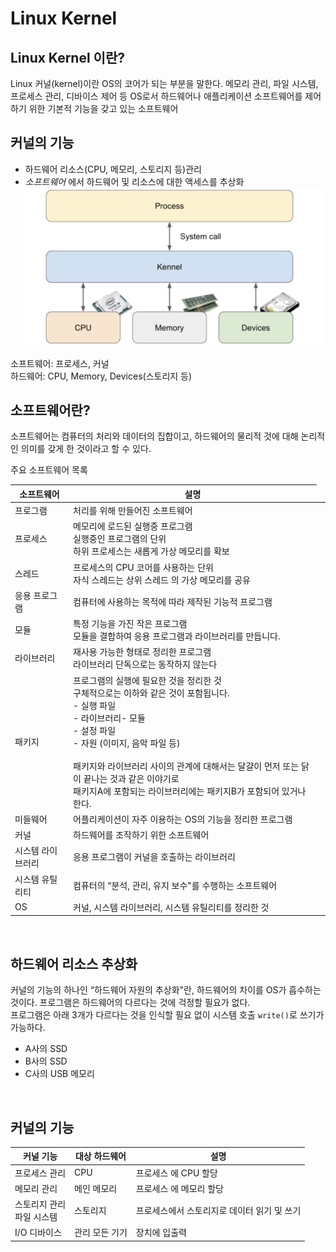 # Linux Kernel

## Linux Kernel 이란?
Linux 커널(kernel)이란 OS의 코어가 되는 부분을 말한다. 메모리 관리, 파일 시스템, 프로세스 관리, 디바이스 제어 등 OS로서 하드웨어나 애플리케이션 소프트웨어를 제어하기 위한 기본적 기능을 갖고 있는 소프트웨어

## 커널의 기능
 * 하드웨어 리소스(CPU, 메모리, 스토리지 등)관리
 * *소프트웨어* 에서 하드웨어 및 리소스에 대한 액세스를 추상화
 ![](./img/kernel.png)

소프트웨어: 프로세스, 커널  
하드웨어: CPU, Memory, Devices(스토리지 등)

## 소프트웨어란?
소프트웨어는 컴퓨터의 처리와 데이터의 집합이고, 하드웨어의 물리적 것에 대해 논리적인 의미를 갖게 한 것이라고 할 수 있다.

주요 소프트웨어 목록
<table>
<thead>
<tr>
	<th>
		소프트웨어
	</th>
	<th>
        설명
	</th>
	
</tr>
</thead>
<tbody>
<tr>
	<td>
		프로그램
	</td>
	<td>
		처리를 위해 만들어진 소프트웨어
	</td>
	<td>
	</td>
</tr>
<tr>
	<td>
		프로세스
	</td>
	<td>
		메모리에 로드된 실행중 프로그램<br>
		실행중인 프로그램의 단위<br>
		하위 프로세스는 새롭게 가상 메모리를 확보
	</td>
	<td>
	</td>
</tr>
<tr>
	<td>
		스레드
	</td>
	<td>
		프로세스의 CPU 코어를 사용하는 단위<br>
		자식 스레드는 상위 스레드 의 가상 메모리를 공유
	</td>
	<td>
	</td>
</tr>
<tr>
	<td>
		응용 프로그램
	</td>
	<td>
		컴퓨터에 사용하는 목적에 따라 제작된 기능적 프로그램
	</td>
	<td>
	</td>
</tr>
<tr>
	<td>
		모듈
	</td>
	<td>
		특정 기능을 가진 작은 프로그램<br>
		모듈을 결합하여 응용 프로그램과 라이브러리를 만듭니다.
	</td>
	<td>
	</td>
</tr>
<tr>
	<td>
		라이브러리
	</td>
	<td>
		재사용 가능한 형태로 정리한 프로그램<br>
		라이브러리 단독으로는 동작하지 않는다
	</td>
	<td>
	</td>
</tr>
<tr>
	<td>
		패키지
	</td>
	<td>
		프로그램의 실행에 필요한 것을 정리한 것<br>
		구체적으로는 이하와 같은 것이 포함됩니다.<br>
		- 실행 파일<br>
		- 라이브러리- 모듈<br>
		- 설정 파일<br>
		- 자원 (이미지, 음악 파일 등)<br>
		<br>
		패키지와 라이브러리 사이의 관계에 대해서는 달걀이 먼저 또는 닭이 끝나는 것과 같은 이야기로<br>
		패키지A에 포함되는 라이브러리에는 패키지B가 포함되어 있거나 한다.
	</td>
	<td>
	</td>
</tr>
<tr>
	<td>
		미들웨어
	</td>
	<td>
		어플리케이션이 자주 이용하는 OS의 기능을 정리한 프로그램
	</td>
	<td>
	</td>
</tr>
<tr>
	<td>
		커널
	</td>
	<td>
		하드웨어를 조작하기 위한 소프트웨어
	</td>
	<td>
	</td>
</tr>
<tr>
	<td>
		시스템 라이브러리
	</td>
	<td>
		응용 프로그램이 커널을 호출하는 라이브러리
	</td>
	<td>
	</td>
</tr>
<tr>
	<td>
		시스템 유틸리티
	</td>
	<td>
		컴퓨터의 &ldquo;분석, 관리, 유지 보수&quot;를 수행하는 소프트웨어
	</td>
	<td>
	</td>
</tr>
<tr>
	<td>
		OS
	</td>
	<td>
		커널, 시스템 라이브러리, 시스템 유틸리티를 정리한 것
	</td>
	<td>
	</td>
</tr>
</tbody>
</table>
</br>

## 하드웨어 리소스 추상화
커널의 기능의 하나인 &ldquo;하드웨어 자원의 추상화&quot;란, 하드웨어의 차이를 OS가 흡수하는 것이다.
프로그램은 하드웨어의 다르다는 것에 걱정할 필요가 없다.  
프로그램은 아래 3개가 다르다는 것을 인식할 필요 없이 시스템 호출 <code>write()</code>로 쓰기가 가능하다.
* A사의 SSD
* B사의 SSD
* C사의 USB 메모리

</br>

## 커널의 기능

<table>
<thead>
<tr>
	<th>
		커널 기능
	</th>
	<th>
		대상 하드웨어
	</th>
	<th>
		설명
	</th>
</tr>
</thead>
<tbody>
<tr>
	<td>
		프로세스 관리
	</td>
	<td>
		CPU
	</td>
	<td>
		프로세스 에 CPU 할당
	</td>
</tr>
<tr>
	<td>
		메모리 관리
	</td>
	<td>
		메인 메모리
	</td>
	<td>
		프로세스 에 메모리 할당
	</td>
</tr>
<tr>
	<td>
		스토리지 관리<br>
		파일 시스템
	</td>
	<td>
		스토리지
	</td>
	<td>
		프로세스에서 스토리지로 데이터 읽기 및 쓰기
	</td>
</tr>
<tr>
	<td>
		I/O 디바이스
	</td>
	<td>
		관리 모든 기기
	</td>
	<td>
		장치에 입출력
	</td>
</tr>
</tbody>
</table>
